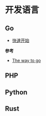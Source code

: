 # 开发语言

## Go

* [快速开始](/language/go/start)

**参考**

* [The way to go](https://github.com/unknwon/the-way-to-go_ZH_CN/blob/master/eBook/directory.md)

## PHP

## Python

## Rust